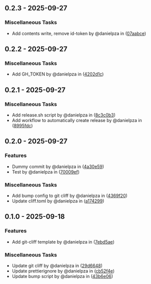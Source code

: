 ## 0.2.3 - 2025-09-27
### Miscellaneous Tasks
- Add contents write, remove id-token by @danielpza in ([07aabce](07aabce4bd9c5750b7bee42be4508d63d96011da))

## 0.2.2 - 2025-09-27
### Miscellaneous Tasks
- Add GH_TOKEN by @danielpza in ([4202d1c](4202d1cd84ddb057176f6ed373bd8f04ed187535))

## 0.2.1 - 2025-09-27
### Miscellaneous Tasks
- Add release.sh script by @danielpza in ([8c3c0b3](8c3c0b35487c35a5bc1f7a2d719ef87857f3d57f))
- Add workflow to automatically create release by @danielpza in ([8995fdc](8995fdc271598463016d4757c3643a59509c97de))

## 0.2.0 - 2025-09-27
### Features
- Dummy commit by @danielpza in ([4a30e59](4a30e591fa0afff8d880e56821c2dc6706e8c53b))
- Test by @danielpza in ([70009ef](70009efcbaa3a40c60ef18268cab1c12496d09d4))

### Miscellaneous Tasks
- Add bump config to git cliff by @danielpza in ([4369f20](4369f208a74d9fc0432115df724f53f7fbfd8712))
- Update cliff.toml by @danielpza in ([a174299](a17429991c7e65310cada5ebe0eb97c1eb4c8551))

## 0.1.0 - 2025-09-18
### Features
- Add git-cliff template by @danielpza in ([7ebd5ae](7ebd5ae959cbeaeeb565c102c56f77e14711d52b))

### Miscellaneous Tasks
- Update git cliff by @danielpza in ([29d6648](29d664804df702b4a5715f64de29a034de213289))
- Update prettierignore by @danielpza in ([cb52f4e](cb52f4e845e565a30372d4d8919211c4c7d59ce9))
- Update bump script by @danielpza in ([43b6e06](43b6e06888464a18890c4ec805fc44258991876e))

